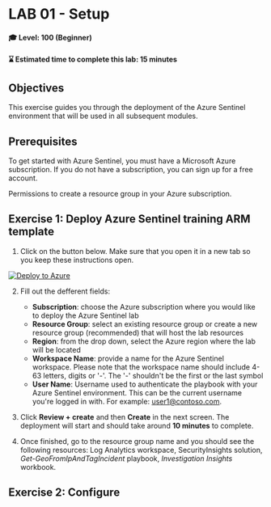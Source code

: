 # LAB 01 - Setup

#### 🎓 Level: 100 (Beginner)
#### ⌛ Estimated time to complete this lab: 15 minutes

## Objectives

This exercise guides you through the deployment of the Azure Sentinel environment that will be used in all subsequent modules.

## Prerequisites

To get started with Azure Sentinel, you must have a Microsoft Azure subscription. If you do not have a subscription, you can sign up for a free account.

Permissions to create a resource group in your Azure subscription. 

## Exercise 1: Deploy Azure Sentinel training ARM template

1. Click on the button below. Make sure that you open it in a new tab so you keep these instructions open.

[![Deploy to Azure](https://aka.ms/deploytoazurebutton)](https://portal.azure.com/#create/Microsoft.Template/uri/https%3A%2F%2Fraw.githubusercontent.com%2Fjaviersoriano%2Fsentinel-training%2Fmain%2Fazuredeploy.json)

2. Fill out the defferent fields:
    - **Subscription**: choose the Azure subscription where you would like to deploy the Azure Sentinel lab
    - **Resource Group**: select an existing resource group or create a new resource group (recommended) that will host the lab resources
    - **Region**: from the drop down, select the Azure region where the lab will be located
    - **Workspace Name**: provide a name for the Azure Sentinel workspace. Please note that the workspace name should include 4-63 letters, digits or '-'. The '-' shouldn't be the first or the last symbol
    - **User Name**: Username used to authenticate the playbook with your Azure Sentinel environment. This can be the current username you're logged in with. For example: user1@contoso.com.

3. Click **Review + create** and then **Create** in the next screen. The deployment will start and should take around **10 minutes** to complete.

4. Once finished, go to the resource group name and you should see the following resources: Log Analytics workspace, SecurityInsights solution, *Get-GeoFromIpAndTagIncident* playbook, *Investigation Insights* workbook. 



## Exercise 2: Configure


